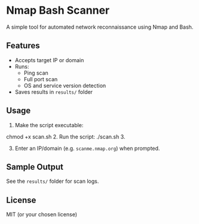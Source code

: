 # Nmap Bash Scanner

A simple tool for automated network reconnaissance using Nmap and Bash.

## Features

- Accepts target IP or domain
- Runs:
  - Ping scan
  - Full port scan
  - OS and service version detection
- Saves results in `results/` folder

## Usage

1. Make the script executable:

chmod +x scan.sh
2. Run the script:
./scan.sh
3. 

3. Enter an IP/domain (e.g. `scanme.nmap.org`) when prompted.

## Sample Output

See the `results/` folder for scan logs.

## License

MIT (or your chosen license)
